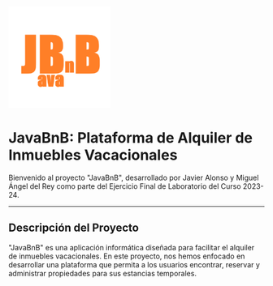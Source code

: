 <img src="JavaBnB/Logo01.png" alt="LogoJavaBnB" width="200" height="200">

# JavaBnB: Plataforma de Alquiler de Inmuebles Vacacionales

Bienvenido al proyecto "JavaBnB", desarrollado por Javier Alonso y Miguel Ángel del Rey como parte del Ejercicio Final de Laboratorio del Curso 2023-24.

---

## Descripción del Proyecto

"JavaBnB" es una aplicación informática diseñada para facilitar el alquiler de inmuebles vacacionales. En este proyecto, nos hemos enfocado en desarrollar una plataforma que permita a los usuarios encontrar, reservar y administrar propiedades para sus estancias temporales.


